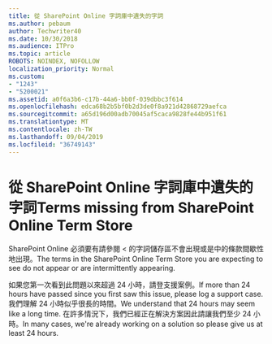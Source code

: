 ```yaml
---
title: 從 SharePoint Online 字詞庫中遺失的字詞
ms.author: pebaum
author: Techwriter40
ms.date: 10/30/2018
ms.audience: ITPro
ms.topic: article
ROBOTS: NOINDEX, NOFOLLOW
localization_priority: Normal
ms.custom:
- "1243"
- "5200021"
ms.assetid: a0f6a3b6-c17b-44a6-bb0f-039dbbc3f614
ms.openlocfilehash: edca68b2b5bf0b2d3de0f8a921d42868729aefca
ms.sourcegitcommit: a65d196d00adb70045af5caca9828fe44b951f61
ms.translationtype: MT
ms.contentlocale: zh-TW
ms.lasthandoff: 09/04/2019
ms.locfileid: "36749143"
---
```

# <a name="terms-missing-from-sharepoint-online-term-store"></a><span data-ttu-id="e717c-102">從 SharePoint Online 字詞庫中遺失的字詞</span><span class="sxs-lookup"><span data-stu-id="e717c-102">Terms missing from SharePoint Online Term Store</span></span>

<span data-ttu-id="e717c-103">SharePoint Online 必須要有請參閱 < 的字詞儲存區不會出現或是中的條款間歇性地出現。</span><span class="sxs-lookup"><span data-stu-id="e717c-103">The terms in the SharePoint Online Term Store you are expecting to see do not appear or are intermittently appearing.</span></span>
  
<span data-ttu-id="e717c-104">如果您第一次看到此問題以來超過 24 小時，請登支援案例。</span><span class="sxs-lookup"><span data-stu-id="e717c-104">If more than 24 hours have passed since you first saw this issue, please log a support case.</span></span> <span data-ttu-id="e717c-105">我們理解 24 小時似乎很長的時間。</span><span class="sxs-lookup"><span data-stu-id="e717c-105">We understand that 24 hours may seem like a long time.</span></span> <span data-ttu-id="e717c-106">在許多情況下，我們已經正在解決方案因此請讓我們至少 24 小時。</span><span class="sxs-lookup"><span data-stu-id="e717c-106">In many cases, we're already working on a solution so please give us at least 24 hours.</span></span>
  